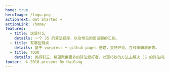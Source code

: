 ```yaml
---
home: true
heroImage: /logo.png
actionText: Get Started →
actionLink: /home/
features:
  - title: 这是什么
    details: 一个 JS 的算法题库，以及常见的面试题的汇总。
  - title: 有哪些特点
    details: 基于 vuepress + github pages 搭建，支持评论、在线编辑演示等。
  - title: TODO
    details: 抛砖引玉，希望聚集更多的算法爱好者，以更巧妙的方法去解决 JS 的算法问题。
footer:  © 2018-present By HaiGang
---
```


 